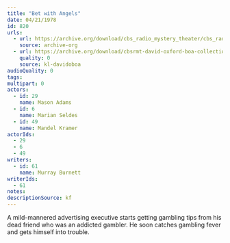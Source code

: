 ```yaml
---
title: "Bet with Angels"
date: 04/21/1978
id: 820
urls: 
  - url: https://archive.org/download/cbs_radio_mystery_theater/cbs_radio_mystery_theater-0801-0850.zip/cbs_radio_mystery_theater-0801-0850%2Fcbsrmt_0820_bet_with_angels.mp3
    source: archive-org
  - url: https://archive.org/download/cbsrmt-david-oxford-boa-collection/CBSRMT-780421-0820-Bet-with-the-Angels-(128-48)_WBBM-JE-{BoA}.mp3
    quality: 0
    source: kl-davidoboa
audioQuality: 0
tags: 
multipart: 0
actors:  
  - id: 29
    name: Mason Adams  
  - id: 6
    name: Marian Seldes  
  - id: 49
    name: Mandel Kramer
actorIds:  
  - 29  
  - 6  
  - 49
writers:  
  - id: 61
    name: Murray Burnett
writerIds:  
  - 61
notes: 
descriptionSource: kf
---
```

A mild-mannered advertising executive starts getting gambling tips from his dead friend who was an addicted gambler. He soon catches gambling fever and gets himself into trouble.